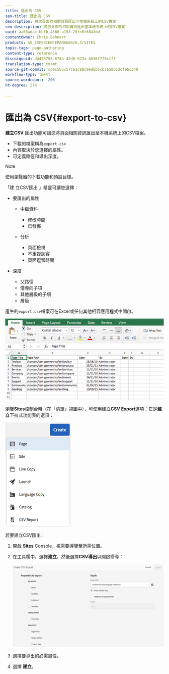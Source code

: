 ```yaml
---
title: 匯出為 CSV
seo-title: 匯出為 CSV
description: 將您頁面的相關資訊匯出至本機系統上的CSV檔案
seo-description: 將您頁面的相關資訊匯出至本機系統上的CSV檔案
uuid: aa03adac-bbfb-4566-a153-25fe6f6843dd
contentOwner: Chris Bohnert
products: SG_EXPERIENCEMANAGER/6.4/SITES
topic-tags: page-authoring
content-type: reference
discoiquuid: d4473758-674a-42d6-923a-b536f7f9c1f7
translation-type: tm+mt
source-git-commit: cdec5b3c57ce1c80c0ed6b5cb7650b52cf9bc340
workflow-type: tm+mt
source-wordcount: '206'
ht-degree: 27%

---
```



# 匯出為 CSV{#export-to-csv}

**建立CSV** 匯出功能可讓您將頁面相關資訊匯出至本機系統上的CSV檔案。

* 下載的檔案稱為`export.csv`
* 內容取決於您選擇的屬性。
* 可定義路徑和導出深度。

>[!NOTE]
>
>使用瀏覽器的下載功能和預設目標。

「建 立CSV匯出 」精靈可讓您選擇：

* 要匯出的屬性

   * 中繼資料

      * 修改時間
      * 已發佈
   * 分析

      * 頁面檢視
      * 不重複訪客
      * 頁面逗留時間


* 深度

   * 父路徑
   * 僅導向子項
   * 其他層級的子項
   * 層級

產生的`export.csv`檔案可在Excel或任何其他相容應用程式中開啟。

![chlimage_1-58](assets/chlimage_1-58.png)

瀏覽&#x200B;**Sites**&#x200B;控制台時（在「清單」視圖中），可使用建立&#x200B;**CSV Export**&#x200B;選項：它是&#x200B;**建立**&#x200B;下拉式功能表的選項：

![screen_shot_2018-03-21at154719](assets/screen_shot_2018-03-21at154719.png)

若要建立CSV匯出：

1. 開啟 **Sites** Console，視需要導覽至所需位置。
1. 在工具欄中，選擇&#x200B;**建立**，然後選擇&#x200B;**CSV導出**&#x200B;以開啟嚮導：

   ![screen_shot_2018-03-21at154758](assets/screen_shot_2018-03-21at154758.png)

1. 選擇要導出的必需屬性。
1. 選擇 **建立**。

